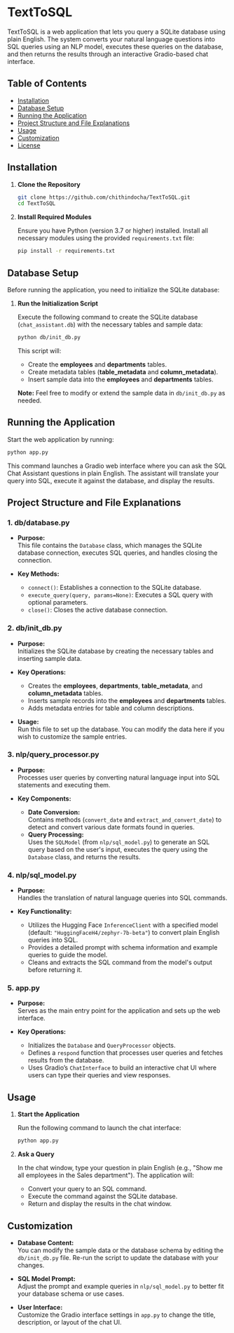# TextToSQL

TextToSQL is a web application that lets you query a SQLite database using plain English. The system converts your natural language questions into SQL queries using an NLP model, executes these queries on the database, and then returns the results through an interactive Gradio-based chat interface.

## Table of Contents
- [Installation](#installation)
- [Database Setup](#database-setup)
- [Running the Application](#running-the-application)
- [Project Structure and File Explanations](#project-structure-and-file-explanations)
- [Usage](#usage)
- [Customization](#customization)
- [License](#license)

## Installation

1. **Clone the Repository**

   ```bash
   git clone https://github.com/chithindocha/TextToSQL.git
   cd TextToSQL
   ```

2. **Install Required Modules**

   Ensure you have Python (version 3.7 or higher) installed. Install all necessary modules using the provided `requirements.txt` file:

   ```bash
   pip install -r requirements.txt
   ```

## Database Setup

Before running the application, you need to initialize the SQLite database:

1. **Run the Initialization Script**

   Execute the following command to create the SQLite database (`chat_assistant.db`) with the necessary tables and sample data:

   ```bash
   python db/init_db.py
   ```

   This script will:
   - Create the **employees** and **departments** tables.
   - Create metadata tables (**table_metadata** and **column_metadata**).
   - Insert sample data into the **employees** and **departments** tables.
   
   **Note:** Feel free to modify or extend the sample data in `db/init_db.py` as needed.

## Running the Application

Start the web application by running:

```bash
python app.py
```

This command launches a Gradio web interface where you can ask the SQL Chat Assistant questions in plain English. The assistant will translate your query into SQL, execute it against the database, and display the results.

## Project Structure and File Explanations

### 1. **db/database.py**

- **Purpose:**  
  This file contains the `Database` class, which manages the SQLite database connection, executes SQL queries, and handles closing the connection.

- **Key Methods:**
  - `connect()`: Establishes a connection to the SQLite database.
  - `execute_query(query, params=None)`: Executes a SQL query with optional parameters.
  - `close()`: Closes the active database connection.

### 2. **db/init_db.py**

- **Purpose:**  
  Initializes the SQLite database by creating the necessary tables and inserting sample data.

- **Key Operations:**
  - Creates the **employees**, **departments**, **table_metadata**, and **column_metadata** tables.
  - Inserts sample records into the **employees** and **departments** tables.
  - Adds metadata entries for table and column descriptions.

- **Usage:**  
  Run this file to set up the database. You can modify the data here if you wish to customize the sample entries.

### 3. **nlp/query_processor.py**

- **Purpose:**  
  Processes user queries by converting natural language input into SQL statements and executing them.

- **Key Components:**
  - **Date Conversion:**  
    Contains methods (`convert_date` and `extract_and_convert_date`) to detect and convert various date formats found in queries.
  - **Query Processing:**  
    Uses the `SQLModel` (from `nlp/sql_model.py`) to generate an SQL query based on the user's input, executes the query using the `Database` class, and returns the results.

### 4. **nlp/sql_model.py**

- **Purpose:**  
  Handles the translation of natural language queries into SQL commands.

- **Key Functionality:**
  - Utilizes the Hugging Face `InferenceClient` with a specified model (default: `"HuggingFaceH4/zephyr-7b-beta"`) to convert plain English queries into SQL.
  - Provides a detailed prompt with schema information and example queries to guide the model.
  - Cleans and extracts the SQL command from the model's output before returning it.

### 5. **app.py**

- **Purpose:**  
  Serves as the main entry point for the application and sets up the web interface.

- **Key Operations:**
  - Initializes the `Database` and `QueryProcessor` objects.
  - Defines a `respond` function that processes user queries and fetches results from the database.
  - Uses Gradio’s `ChatInterface` to build an interactive chat UI where users can type their queries and view responses.

## Usage

1. **Start the Application**

   Run the following command to launch the chat interface:

   ```bash
   python app.py
   ```

2. **Ask a Query**

   In the chat window, type your question in plain English (e.g., "Show me all employees in the Sales department"). The application will:
   - Convert your query to an SQL command.
   - Execute the command against the SQLite database.
   - Return and display the results in the chat window.

## Customization

- **Database Content:**  
  You can modify the sample data or the database schema by editing the `db/init_db.py` file. Re-run the script to update the database with your changes.

- **SQL Model Prompt:**  
  Adjust the prompt and example queries in `nlp/sql_model.py` to better fit your database schema or use cases.

- **User Interface:**  
  Customize the Gradio interface settings in `app.py` to change the title, description, or layout of the chat UI.

